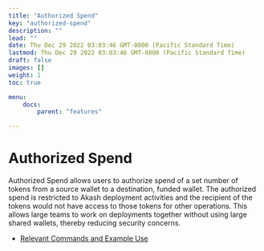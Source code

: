 ```yaml
---
title: "Authorized Spend"
key: "authorized-spend"
description: ""
lead: ""
date: Thu Dec 29 2022 03:03:46 GMT-0800 (Pacific Standard Time)
lastmod: Thu Dec 29 2022 03:03:46 GMT-0800 (Pacific Standard Time)
draft: false
images: []
weight: 1
toc: true

menu:
    docs:
        parent: "features"

---
```

Authorized Spend
================

Authorized Spend allows users to authorize spend of a set number of tokens from a source wallet to a destination, funded wallet. The authorized spend is restricted to Akash deployment activities and the recipient of the tokens would not have access to those tokens for other operations. This allows large teams to work on deployments together without using large shared wallets, thereby reducing security concerns.

*   [Relevant Commands and Example Use](relevant-commands-and-example-use.md)